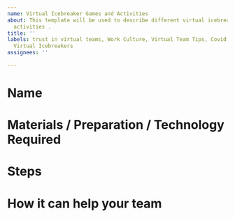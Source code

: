 ```yaml
---
name: Virtual Icebreaker Games and Activities
about: This template will be used to describe different virtual icebreaker games and
  activities .
title: ''
labels: trust in virtual teams, Work Culture, Virtual Team Tips, Covid Virtual Teams,
  Virtual Icebreakers
assignees: ''

---
```


# Name

# Materials / Preparation / Technology Required

# Steps 

# How it can help your team

